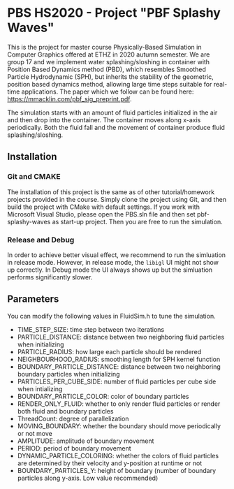 # PBS HS2020 - Project "PBF Splashy Waves"

This is the project for master course Physically-Based Simulation in Computer Graphics offered at ETHZ in 2020 autumn semester. We are group 17 and we implement water splashing/sloshing in container with Position Based Dynamics method (PBD), which resembles Smoothed Particle Hydrodynamic (SPH), but inherits the stability of the geometric, position based dynamics method, allowing large time steps suitable for real-time applications. The paper which we follow can be found here: https://mmacklin.com/pbf_sig_preprint.pdf.

The simulation starts with an amount of fluid particles initialized in the air and then drop into the container. The container moves along x-axis periodically. Both the fluid fall and the movement of container produce fluid splashing/sloshing.

## Installation

### Git and CMAKE
The installation of this project is the same as of other tutorial/homework projects provided in the course. Simply clone the project using Git, and then build the project with CMake with default settings. If you work with Microsoft Visual Studio, please open the PBS.sln file and then set pbf-splashy-waves as start-up project. Then you are free to run the simulation.

### Release and Debug
In order to achieve better visual effect, we recommend to run the simluation in release mode. However, in release mode, the `libigl` UI might not show up correctly. In Debug mode the UI always shows up but the simluation performs significantly slower.

## Parameters
You can modify the following values in FluidSim.h to tune the simulation.

- TIME_STEP_SIZE:               time step between two iterations
- PARTICLE_DISTANCE:            distance between two neighboring fluid particles when initializing
- PARTICLE_RADIUS:              how large each particle should be rendered
- NEIGHBOURHOOD_RADIUS:         smoothing length for SPH kernel function
- BOUNDARY_PARTICLE_DISTANCE:   distance between two neighboring boundary particles when initializing
- PARTICLES_PER_CUBE_SIDE:      number of fluid particles per cube side when intializing
- BOUNDARY_PARTICLE_COLOR:      color of boundary particles
- RENDER_ONLY_FLUID:            whether to only render fluid particles or render both fluid and boundary particles
- ThreadCount:                  degree of parallelization
- MOVING_BOUNDARY:              whether the boundary should move periodically or not move
- AMPLITUDE:                    amplitude of boundary movement
- PERIOD:                       period of boundary movement
- DYNAMIC_PARTICLE_COLORING:    whether the colors of fluid particles are determined by their velocity and y-position at runtime or not
- BOUNDARY_PARTICLES_Y:         height of boundary (number of boundary particles along y-axis. Low value recommended)